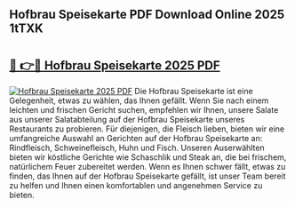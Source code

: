 ## Hofbrau Speisekarte PDF Download Online 2025 1tTXK

# <h2><a href="http://gc76kc.nevu.top/?p=Hofbrau+Speisekarte">🔗 👉🔴 Hofbrau Speisekarte 2025 PDF</a></h2>

[![Hofbrau Speisekarte 2025 PDF](https://i.imgur.com/dBaPXMq.png)](http://gc76kc.nevu.top/?p=Hofbrau+Speisekarte)
Die Hofbrau Speisekarte ist eine Gelegenheit, etwas zu wählen, das Ihnen gefällt. Wenn Sie nach einem leichten und frischen Gericht suchen, empfehlen wir Ihnen, unsere Salate aus unserer Salatabteilung auf der Hofbrau Speisekarte unseres Restaurants zu probieren. Für diejenigen, die Fleisch lieben, bieten wir eine umfangreiche Auswahl an Gerichten auf der Hofbrau Speisekarte an: Rindfleisch, Schweinefleisch, Huhn und Fisch. Unseren Auserwählten bieten wir köstliche Gerichte wie Schaschlik und Steak an, die bei frischem, natürlichem Feuer zubereitet werden. Wenn es Ihnen schwer fällt, etwas zu finden, das Ihnen auf der Hofbrau Speisekarte gefällt, ist unser Team bereit zu helfen und Ihnen einen komfortablen und angenehmen Service zu bieten.
